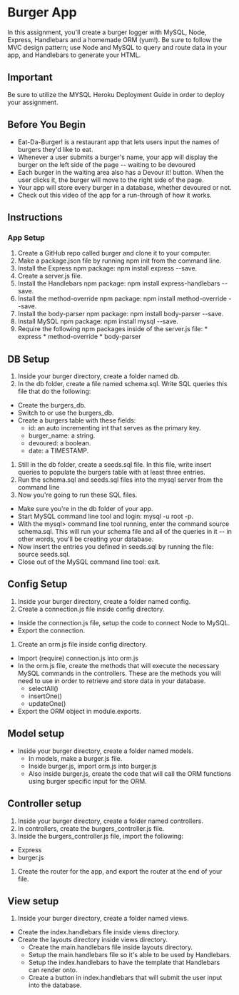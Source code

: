 # Burger App

In this assignment, you'll create a burger logger with MySQL, Node, Express, Handlebars and a homemade ORM (yum!). Be sure to follow the MVC design pattern; use Node and MySQL to query and route data in your app, and Handlebars to generate your HTML.

## Important 
Be sure to utilize the MYSQL Heroku Deployment Guide in order to deploy your assignment.

## Before You Begin
* Eat-Da-Burger! is a restaurant app that lets users input the names of burgers they'd like to eat.
* Whenever a user submits a burger's name, your app will display the burger on the left side of the page -- waiting to be devoured
*  Each burger in the waiting area also has a Devour it! button. When the user clicks it, the burger will move to the right side of the page.
*  Your app will store every burger in a database, whether devoured or not.
* Check out this video of the app for a run-through of how it works. 

## Instructions
### App Setup 
1. Create a GitHub repo called burger and clone it to your computer.
2. Make a package.json file by running npm init from the command line.
3. Install the Express npm package: npm install express --save.
4. Create a server.js file.
5. Install the Handlebars npm package: npm install express-handlebars --save.
6. Install the method-override npm package: npm install method-override --save.
7. Install the body-parser npm package: npm install body-parser --save.
8. Install MySQL npm package: npm install mysql --save.
9. Require the following npm packages inside of the server.js file:
        * express
        * method-override
        * body-parser 
        
## DB Setup 
1. Inside your burger directory, create a folder named db.
2. In the db folder, create a file named schema.sql. Write SQL queries this file that do the following:
* Create the burgers_db.
* Switch to or use the burgers_db.
* Create a burgers table with these fields:
    * id: an auto incrementing int that serves as the primary key.
    * burger_name: a string.
    * devoured: a boolean.
    * date: a TIMESTAMP.
1. Still in the db folder, create a seeds.sql file. In this file, write insert queries to populate the burgers table with at least three entries.
2. Run the schema.sql and seeds.sql files into the mysql server from the command line
3. Now you're going to run these SQL files.
* Make sure you're in the db folder of your app.
* Start MySQL command line tool and login: mysql -u root -p.
* With the mysql> command line tool running, enter the command source schema.sql. This will run your schema file and all of the queries in it -- in other words, you'll be creating your database.
* Now insert the entries you defined in seeds.sql by running the file: source seeds.sql.
* Close out of the MySQL command line tool: exit. 

## Config Setup 
1. Inside your burger directory, create a folder named config.
2. Create a connection.js file inside config directory.
* Inside the connection.js file, setup the code to connect Node to MySQL.
* Export the connection.
1. Create an orm.js file inside config directory.
* Import (require) connection.js into orm.js
* In the orm.js file, create the methods that will execute the necessary MySQL commands in the controllers. These are the methods you will need to use in order to retrieve and store data in your database.
    * selectAll()
    * insertOne()
    * updateOne()
* Export the ORM object in module.exports.

## Model setup 
* Inside your burger directory, create a folder named models.
    * In models, make a burger.js file.
    * Inside burger.js, import orm.js into burger.js
    * Also inside burger.js, create the code that will call the ORM functions using burger specific input for the ORM.

## Controller setup 
1. Inside your burger directory, create a folder named controllers.
2. In controllers, create the burgers_controller.js file.
3. Inside the burgers_controller.js file, import the following:
* Express
* burger.js
1. Create the router for the app, and export the router at the end of your file. 

## View setup 
1. Inside your burger directory, create a folder named views.
* Create the index.handlebars file inside views directory.
* Create the layouts directory inside views directory.
    * Create the main.handlebars file inside layouts directory.
    * Setup the main.handlebars file so it's able to be used by Handlebars.
    * Setup the index.handlebars to have the template that Handlebars can render onto.
    * Create a button in index.handlebars that will submit the user input into the database.
